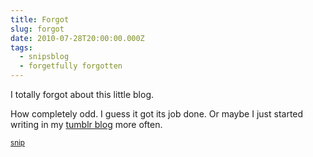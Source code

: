 ```yaml
---
title: Forgot
slug: forgot
date: 2010-07-28T20:00:00.000Z
tags:
  - snipsblog
  - forgetfully forgotten
---
```

I totally forgot about this little blog.

How completely odd.  I guess it got its job done.  Or maybe I just started writing in my  [tumblr blog](http://blog.izs.me/) more often.

<small>[snip](https://github.com/isaacs/snips)</small>

